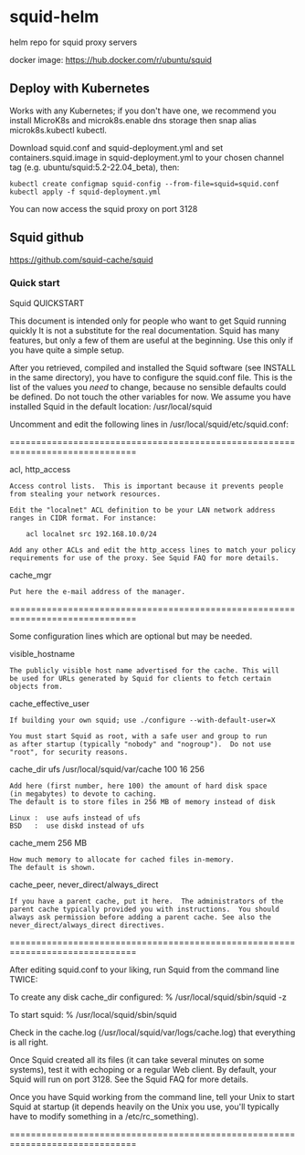 # squid-helm
helm repo for squid proxy servers


docker image: https://hub.docker.com/r/ubuntu/squid

## Deploy with Kubernetes
Works with any Kubernetes; if you don't have one, we recommend you install MicroK8s⁠ and microk8s.enable dns storage then snap alias microk8s.kubectl kubectl.

Download squid.conf⁠ and squid-deployment.yml⁠ and set containers.squid.image in squid-deployment.yml to your chosen channel tag (e.g. ubuntu/squid:5.2-22.04_beta), then:

```
kubectl create configmap squid-config --from-file=squid=squid.conf
kubectl apply -f squid-deployment.yml
```
You can now access the squid proxy on port 3128

## Squid github
https://github.com/squid-cache/squid


### Quick start

Squid QUICKSTART

This document is intended only for people who want to get Squid running
quickly It is not a substitute for the real documentation.  Squid has
many features, but only a few of them are useful at the beginning.  Use
this only if you have quite a simple setup.

After you retrieved, compiled and installed the Squid software (see
INSTALL in the same directory), you have to configure the squid.conf
file. This is the list of the values you *need* to change, because no
sensible defaults could be defined. Do not touch the other variables
for now.  We assume you have installed Squid in the default location:
/usr/local/squid

Uncomment and edit the following lines in /usr/local/squid/etc/squid.conf:

==============================================================================

acl, http_access

    Access control lists.  This is important because it prevents people
    from stealing your network resources.

    Edit the "localnet" ACL definition to be your LAN network address
    ranges in CIDR format. For instance:

        acl localnet src 192.168.10.0/24

    Add any other ACLs and edit the http_access lines to match your policy
    requirements for use of the proxy. See Squid FAQ for more details.

cache_mgr

    Put here the e-mail address of the manager.

==============================================================================

Some configuration lines which are optional but may be needed.

visible_hostname

    The publicly visible host name advertised for the cache. This will
    be used for URLs generated by Squid for clients to fetch certain
    objects from.

cache_effective_user

    If building your own squid; use ./configure --with-default-user=X

    You must start Squid as root, with a safe user and group to run
    as after startup (typically "nobody" and "nogroup").  Do not use
    "root", for security reasons.

cache_dir ufs /usr/local/squid/var/cache 100 16 256

    Add here (first number, here 100) the amount of hard disk space 
    (in megabytes) to devote to caching.
    The default is to store files in 256 MB of memory instead of disk

    Linux :  use aufs instead of ufs
    BSD   :  use diskd instead of ufs

cache_mem 256 MB

    How much memory to allocate for cached files in-memory.
    The default is shown.

cache_peer, never_direct/always_direct

    If you have a parent cache, put it here.  The administrators of the
    parent cache typically provided you with instructions.  You should
    always ask permission before adding a parent cache. See also the
    never_direct/always_direct directives.


==============================================================================

After editing squid.conf to your liking, run Squid from the command
line TWICE:

To create any disk cache_dir configured:
    % /usr/local/squid/sbin/squid -z

To start squid:
    % /usr/local/squid/sbin/squid 

Check in the cache.log (/usr/local/squid/var/logs/cache.log) that
everything is all right.

Once Squid created all its files (it can take several minutes on some
systems), test it with echoping or a regular Web client. By default,
your Squid will run on port 3128. See the Squid FAQ for more details.

Once you have Squid working from the command line, tell your Unix to
start Squid at startup (it depends heavily on the Unix you use, you'll
typically have to modify something in a /etc/rc_something).

==============================================================================

